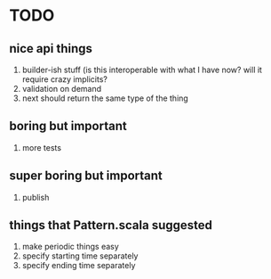 # TODO

## nice api things
1. builder-ish stuff (is this interoperable with what I have now?  will it require crazy implicits?
2. validation on demand
3. next should return the same type of the thing

## boring but important
1. more tests

## super boring but important
1. publish

## things that Pattern.scala suggested
1. make periodic things easy
2. specify starting time separately
3. specify ending time separately
